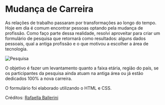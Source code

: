 # Mudança de Carreira
As relações de trabalho passaram por transformações ao longo do tempo. Hoje em dia é comum encontrar pessoas optando pela mudança de profissão. Como faço parte dessa realidade, resolvi aproveitar para criar um formulário de pesquisa que retornará como resultados: alguns dados pessoais, qual a antiga profissão e o que motivou a escolher a área de tecnologia. 

![Pesquisa](https://user-images.githubusercontent.com/103073732/163604514-ad7cbce4-6bd2-4e5a-a945-38d6881d919a.jpg)

O objetivo é fazer um levantamento quanto a faixa etária, região do país, se os participantes da pesquisa ainda atuam na antiga área ou já estão dedicados 100% a nova carreira.

O formulário foi elaborado utilizando o HTML e CSS.

  <p>Créditos: <a href="https://github.com/rafaballerini">Rafaella Ballerini</a></p>
